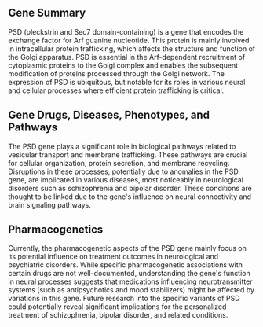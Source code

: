 ## Gene Summary
PSD (pleckstrin and Sec7 domain-containing) is a gene that encodes the exchange factor for Arf guanine nucleotide. This protein is mainly involved in intracellular protein trafficking, which affects the structure and function of the Golgi apparatus. PSD is essential in the Arf-dependent recruitment of cytoplasmic proteins to the Golgi complex and enables the subsequent modification of proteins processed through the Golgi network. The expression of PSD is ubiquitous, but notable for its roles in various neural and cellular processes where efficient protein trafficking is critical.

## Gene Drugs, Diseases, Phenotypes, and Pathways
The PSD gene plays a significant role in biological pathways related to vesicular transport and membrane trafficking. These pathways are crucial for cellular organization, protein secretion, and membrane recycling. Disruptions in these processes, potentially due to anomalies in the PSD gene, are implicated in various diseases, most noticeably in neurological disorders such as schizophrenia and bipolar disorder. These conditions are thought to be linked due to the gene's influence on neural connectivity and brain signaling pathways.

## Pharmacogenetics
Currently, the pharmacogenetic aspects of the PSD gene mainly focus on its potential influence on treatment outcomes in neurological and psychiatric disorders. While specific pharmacogenetic associations with certain drugs are not well-documented, understanding the gene's function in neural processes suggests that medications influencing neurotransmitter systems (such as antipsychotics and mood stabilizers) might be affected by variations in this gene. Future research into the specific variants of PSD could potentially reveal significant implications for the personalized treatment of schizophrenia, bipolar disorder, and related conditions.